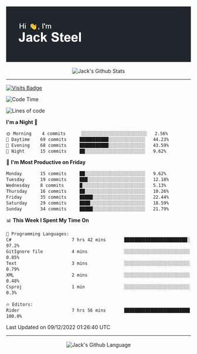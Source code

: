 <p align="center">
  <img align="center" src="https://github.com/JackSteel97/JackSteel97/blob/main/header.png?raw=true" alt="Hi, I'm Jack Steel" /> 
 </p>
<p align="center">
 <img align="center" src="https://github-readme-stats.vercel.app/api?username=jacksteel97&show_icons=true&count_private=true&theme=dracula" alt="Jack's Github Stats" /> 
</p>

<hr/>

[![Visits Badge](https://badges.pufler.dev/visits/JackSteel97/JackSteel97?color=blue&label=Profile%20Visits)](https://github.com/JackSteel97)
<!--START_SECTION:waka-->
![Code Time](http://img.shields.io/badge/Code%20Time-496%20hrs%2018%20mins-blue)

![Lines of code](https://img.shields.io/badge/From%20Hello%20World%20I%27ve%20Written-864%20Thousand%20lines%20of%20code-blue)

**I'm a Night 🦉** 

```text
🌞 Morning    4 commits      ░░░░░░░░░░░░░░░░░░░░░░░░░   2.56% 
🌆 Daytime    69 commits     ███████████░░░░░░░░░░░░░░   44.23% 
🌃 Evening    68 commits     ███████████░░░░░░░░░░░░░░   43.59% 
🌙 Night      15 commits     ██░░░░░░░░░░░░░░░░░░░░░░░   9.62%

```
📅 **I'm Most Productive on Friday** 

```text
Monday       15 commits     ██░░░░░░░░░░░░░░░░░░░░░░░   9.62% 
Tuesday      19 commits     ███░░░░░░░░░░░░░░░░░░░░░░   12.18% 
Wednesday    8 commits      █░░░░░░░░░░░░░░░░░░░░░░░░   5.13% 
Thursday     16 commits     ██░░░░░░░░░░░░░░░░░░░░░░░   10.26% 
Friday       35 commits     █████░░░░░░░░░░░░░░░░░░░░   22.44% 
Saturday     29 commits     ████░░░░░░░░░░░░░░░░░░░░░   18.59% 
Sunday       34 commits     █████░░░░░░░░░░░░░░░░░░░░   21.79%

```


📊 **This Week I Spent My Time On** 

```text
💬 Programming Languages: 
C#                       7 hrs 42 mins       ████████████████████████░   97.2% 
GitIgnore file           4 mins              ░░░░░░░░░░░░░░░░░░░░░░░░░   0.85% 
Text                     3 mins              ░░░░░░░░░░░░░░░░░░░░░░░░░   0.79% 
XML                      2 mins              ░░░░░░░░░░░░░░░░░░░░░░░░░   0.48% 
Csproj                   1 min               ░░░░░░░░░░░░░░░░░░░░░░░░░   0.3%

🔥 Editors: 
Rider                    7 hrs 56 mins       █████████████████████████   100.0%

```


 Last Updated on 09/12/2022 01:26:40 UTC
<!--END_SECTION:waka-->

<hr/>

<p align="center">
    <img align="center" src="https://github-readme-stats.vercel.app/api/top-langs/?username=jacksteel97&langs_count=10&layout=compact&theme=dracula" alt="Jack's Github Language" /> 
</p>
